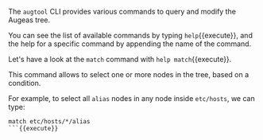 The `augtool` CLI provides various commands to query and modify the Augeas
tree.

You can see the list of available commands by typing `help`{{execute}}, and the
help for a specific command by appending the name of the command.

Let's have a look at the `match` command with `help match`{{execute}}.

This command allows to select one or more nodes in the tree, based on
a condition.

For example, to select all `alias` nodes in any node inside `etc/hosts`, we can
type:

```
match etc/hosts/*/alias
```{{execute}}
